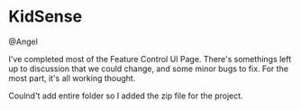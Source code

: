 # KidSense
@Angel

I've completed most of the Feature Control UI Page. There's somethings left up to discussion that we could change, and some minor bugs to fix. For the most part, it's all working thought.

Coulnd't add entire folder so I added the zip file for the project.
